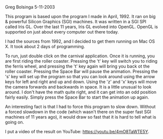 Greg Bolsinga
5-11-2003

This program is based upon the program I made in April, 1992. It ran on big & powerful 
Silicon Graphics (SGI) machines. It was written in a SGI SPI called Iris GL. Over the
last 11 years, Iris GL evolved into OpenGL. OpenGL is supported on just about every
computer out there today.

I had the sources from 1992, and I decided to get them running on Mac OS X. It took 
about 2 days of programming.

To run, just double click on the carnival application. Once it is running, you are
first riding the roller coaster. Pressing the 't' key will switch you to riding the
ferris wheel, and pressing the 't' key again will bring you back ot the roller
coaster. Pressing the Space Bar will pause the animation. Pressing the 's' key will 
set up the program so that you can look around using the arrow keys for left and right
and up and down. Using the 'z' and 'x' keys will move the camera forwards and
backwards in space. It is a little unusual to look around. I don't have the math quite
right, and it can get into an odd position fairly easily. Simply press the Space Bar
to start the animation up again.

An interesting fact is that I had to force this program to slow down. Without a forced
slowdown in the code (which wasn't there on the super fast SGI machines of 11 years ago),
it would draw so fast that it is hard to tell what is going on.

I put a video of the result on YouTube: https://youtu.be/4mO8TaWTE5Y.
